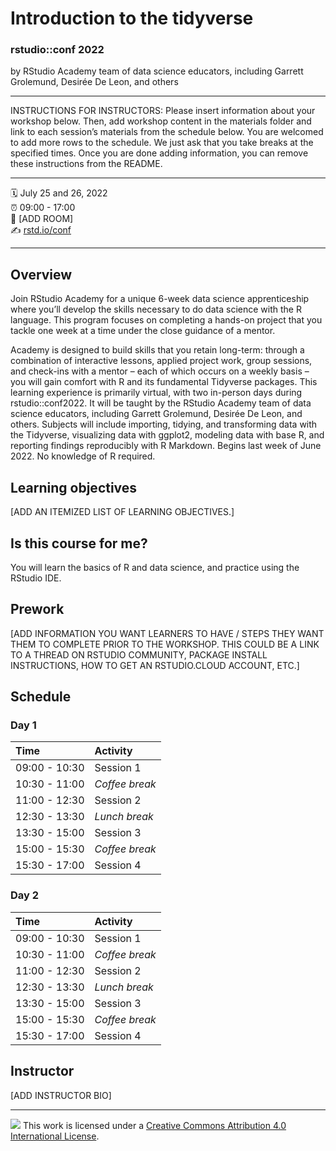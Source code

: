 Introduction to the tidyverse
================

### rstudio::conf 2022

by RStudio Academy team of data science educators, including Garrett Grolemund, Desirée De Leon, and others

-----

INSTRUCTIONS FOR INSTRUCTORS: Please insert information about your
workshop below. Then, add workshop content in the materials folder and
link to each session’s materials from the schedule below. You are
welcomed to add more rows to the schedule. We just ask that you take
breaks at the specified times. Once you are done adding information, you
can remove these instructions from the README.

-----

:spiral_calendar: July 25 and 26, 2022  
:alarm_clock:     09:00 - 17:00  
:hotel:           \[ADD ROOM\]  
:writing_hand:    [rstd.io/conf](http://rstd.io/conf)

-----

## Overview

Join RStudio Academy for a unique 6-week data science apprenticeship where you’ll develop the skills necessary to do data science with the R language. This program focuses on completing a hands-on project that you tackle one week at a time under the close guidance of a mentor.

Academy is designed to build skills that you retain long-term: through a combination of interactive lessons, applied project work, group sessions, and check-ins with a mentor – each of which occurs on a weekly basis – you will gain comfort with R and its fundamental Tidyverse packages. This learning experience is primarily virtual, with two in-person days during rstudio::conf2022. It will be taught by the RStudio Academy team of data science educators, including Garrett Grolemund, Desirée De Leon, and others. Subjects will include importing, tidying, and transforming data with the Tidyverse, visualizing data with ggplot2, modeling data with base R, and reporting findings reproducibly with R Markdown. Begins last week of June 2022. No knowledge of R required.

## Learning objectives

[ADD AN ITEMIZED LIST OF LEARNING OBJECTIVES.]

## Is this course for me?

You will learn the basics of R and data science, and practice using the RStudio IDE.

## Prework

\[ADD INFORMATION YOU WANT LEARNERS TO HAVE / STEPS THEY WANT THEM TO
COMPLETE PRIOR TO THE WORKSHOP. THIS COULD BE A LINK TO A THREAD ON
RSTUDIO COMMUNITY, PACKAGE INSTALL INSTRUCTIONS, HOW TO GET AN
RSTUDIO.CLOUD ACCOUNT, ETC.\]

## Schedule

### Day 1

| Time          | Activity         |
| :------------ | :--------------- |
| 09:00 - 10:30 | Session 1        |
| 10:30 - 11:00 | *Coffee break*   |
| 11:00 - 12:30 | Session 2        |
| 12:30 - 13:30 | *Lunch break*    |
| 13:30 - 15:00 | Session 3        |
| 15:00 - 15:30 | *Coffee break*   |
| 15:30 - 17:00 | Session 4        |

### Day 2

| Time          | Activity         |
| :------------ | :--------------- |
| 09:00 - 10:30 | Session 1        |
| 10:30 - 11:00 | *Coffee break*   |
| 11:00 - 12:30 | Session 2        |
| 12:30 - 13:30 | *Lunch break*    |
| 13:30 - 15:00 | Session 3        |
| 15:00 - 15:30 | *Coffee break*   |
| 15:30 - 17:00 | Session 4        |

## Instructor

\[ADD INSTRUCTOR BIO\]

-----

![](https://i.creativecommons.org/l/by/4.0/88x31.png) This work is
licensed under a [Creative Commons Attribution 4.0 International
License](https://creativecommons.org/licenses/by/4.0/).
